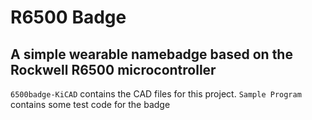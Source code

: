 # R6500 Badge

## A simple wearable namebadge based on the Rockwell R6500 microcontroller

`6500badge-KiCAD` contains the CAD files for this project.
`Sample Program` contains some test code for the badge
